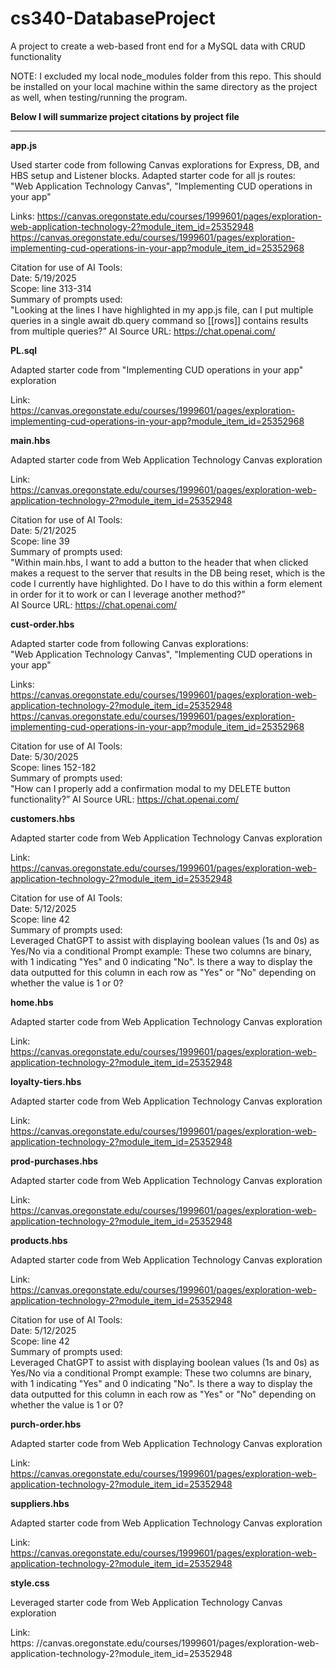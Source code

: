 # cs340-DatabaseProject
A project to create a web-based front end for a MySQL data with CRUD functionality

NOTE: I excluded my local node_modules folder from this repo. This should be installed on your local machine within the same directory as the project as well, when testing/running the program.

**Below I will summarize project citations by project file**

---

**app.js**

Used starter code from following Canvas explorations for Express, DB, and HBS setup and Listener blocks. Adapted starter code for all js routes:  
    "Web Application Technology Canvas",
    "Implementing CUD operations in your app"  

Links: 
    https://canvas.oregonstate.edu/courses/1999601/pages/exploration-web-application-technology-2?module_item_id=25352948
    https://canvas.oregonstate.edu/courses/1999601/pages/exploration-implementing-cud-operations-in-your-app?module_item_id=25352968

Citation for use of AI Tools:  
Date: 5/19/2025  
Scope: line 313-314  
Summary of prompts used:  
"Looking at the lines I have highlighted in my app.js file, can I put multiple queries in a single await db.query command so [[rows]] contains results from multiple queries?”
AI Source URL: https://chat.openai.com/

**PL.sql**

Adapted starter code from "Implementing CUD operations in your app" exploration

Link:  
https://canvas.oregonstate.edu/courses/1999601/pages/exploration-implementing-cud-operations-in-your-app?module_item_id=25352968

**main.hbs**

Adapted starter code from Web Application Technology Canvas exploration

Link:  
https://canvas.oregonstate.edu/courses/1999601/pages/exploration-web-application-technology-2?module_item_id=25352948

Citation for use of AI Tools:  
Date: 5/21/2025  
Scope: line 39  
Summary of prompts used:  
"Within main.hbs, I want to add a button to the header that when clicked makes a request to the server that results in the DB 
being reset, which is the code I currently have highlighted. Do I have to do this within a form element in order for it to work
or can I leverage another method?”  
AI Source URL: https://chat.openai.com/

**cust-order.hbs**

Adapted starter code from following Canvas explorations:  
    "Web Application Technology Canvas",
    "Implementing CUD operations in your app"

Links:  
    https://canvas.oregonstate.edu/courses/1999601/pages/exploration-web-application-technology-2?module_item_id=25352948
    https://canvas.oregonstate.edu/courses/1999601/pages/exploration-implementing-cud-operations-in-your-app?module_item_id=25352968

Citation for use of AI Tools:  
Date: 5/30/2025  
Scope: lines 152-182  
Summary of prompts used:  
"How can I properly add a confirmation modal to my DELETE button functionality?”
AI Source URL: https://chat.openai.com/

**customers.hbs**
    
Adapted starter code from Web Application Technology Canvas exploration

Link:  
https://canvas.oregonstate.edu/courses/1999601/pages/exploration-web-application-technology-2?module_item_id=25352948

Citation for use of AI Tools:  
Date: 5/12/2025  
Scope: line 42  
Summary of prompts used:  
Leveraged ChatGPT to assist with displaying boolean values (1s and 0s) as Yes/No via a conditional
Prompt example: These two columns are binary, with 1 indicating "Yes" and 0 indicating "No". Is there a way to display the data outputted for this column in each row as "Yes" or "No" depending on whether the value is 1 or 0?

**home.hbs**

Adapted starter code from Web Application Technology Canvas exploration

Link:  
https://canvas.oregonstate.edu/courses/1999601/pages/exploration-web-application-technology-2?module_item_id=25352948

**loyalty-tiers.hbs**

Adapted starter code from Web Application Technology Canvas exploration

Link:  
https://canvas.oregonstate.edu/courses/1999601/pages/exploration-web-application-technology-2?module_item_id=25352948

**prod-purchases.hbs**

Adapted starter code from Web Application Technology Canvas exploration

Link:  
https://canvas.oregonstate.edu/courses/1999601/pages/exploration-web-application-technology-2?module_item_id=25352948

**products.hbs**

Adapted starter code from Web Application Technology Canvas exploration

Link:  
https://canvas.oregonstate.edu/courses/1999601/pages/exploration-web-application-technology-2?module_item_id=25352948

Citation for use of AI Tools:  
Date: 5/12/2025  
Scope: line 42  
Summary of prompts used:  
Leveraged ChatGPT to assist with displaying boolean values (1s and 0s) as Yes/No via a conditional
Prompt example: These two columns are binary, with 1 indicating "Yes" and 0 indicating "No". Is there a way to display the data outputted for this column in each row as "Yes" or "No" depending on whether the value is 1 or 0?

**purch-order.hbs**

Adapted starter code from Web Application Technology Canvas exploration

Link:  
https://canvas.oregonstate.edu/courses/1999601/pages/exploration-web-application-technology-2?module_item_id=25352948

**suppliers.hbs**

Adapted starter code from Web Application Technology Canvas exploration

Link:  
https://canvas.oregonstate.edu/courses/1999601/pages/exploration-web-application-technology-2?module_item_id=25352948

**style.css**

Leveraged starter code from Web Application Technology Canvas exploration 

Link:  
https: //canvas.oregonstate.edu/courses/1999601/pages/exploration-web-application-technology-2?module_item_id=25352948

